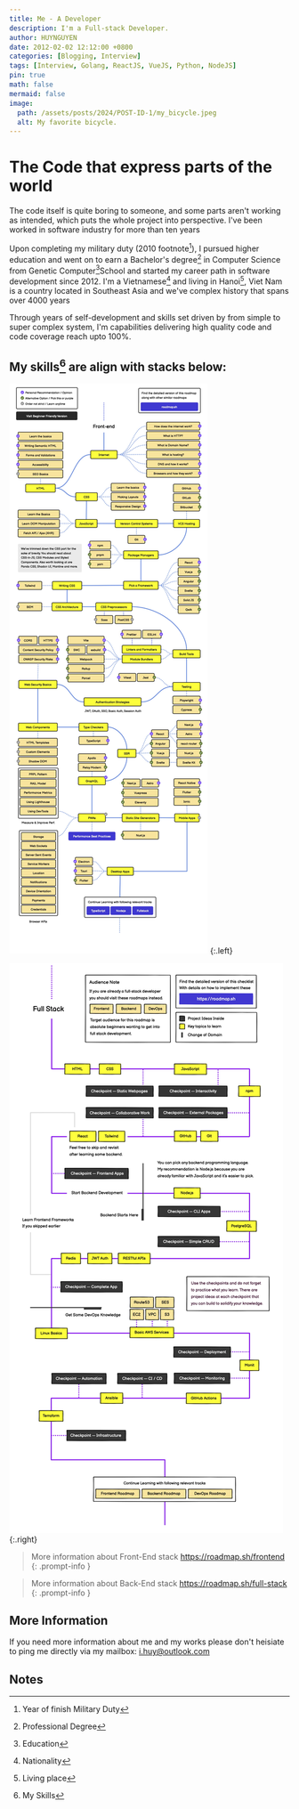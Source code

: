 ```yaml
---
title: Me - A Developer
description: I'm a Full-stack Developer.
author: HUYNGUYEN	
date: 2012-02-02 12:12:00 +0800
categories: [Blogging, Interview]
tags: [Interview, Golang, ReactJS, VueJS, Python, NodeJS]
pin: true
math: false
mermaid: false
image:
  path: /assets/posts/2024/POST-ID-1/my_bicycle.jpeg
  alt: My favorite bicycle.
---
```

<!-- POST-ID-1 -->
# The Code that express parts of the world

The code itself is quite boring to someone, and some parts aren't working as intended, which puts the whole project into perspective. I've been worked in software industry for more than ten years

Upon completing my military duty (2010 footnote[^2010]), I pursued higher education and went on to earn a Bachelor's degree[^degree] in Computer Science from Genetic Computer[^education]School and started my career path in software development since 2012. I'm a Vietnamese[^nationality] and living in Hanoi[^living], Viet Nam is a country located in Southeast Asia and we've complex history that spans over 4000 years

Through years of self-development and skills set driven by from simple to super complex system, I'm capabilities delivering high quality code and code coverage reach upto 100%.

## My skills[^skills] are align with stacks below:

![Desktop View](/assets/posts/2024/POST-ID-1/frontend.jpg)
{:.left}

![Desktop View](/assets/posts/2024/POST-ID-1/full-stack.jpg)
{:.right}

> More information about Front-End stack <https://roadmap.sh/frontend>
{: .prompt-info }

> More information about Back-End stack  <https://roadmap.sh/full-stack>
{: .prompt-info }


## More Information
If you need more information about me and my works please don't heisiate to ping me directly via my mailbox: [i.huy@outlook.com](mailto:i.huy@outlook.com)

## Notes
[^2010]: Year of finish Military Duty
[^education]: Education
[^degree]: Professional Degree
[^nationality]: Nationality
[^living]: Living place
[^skills]: My Skills


